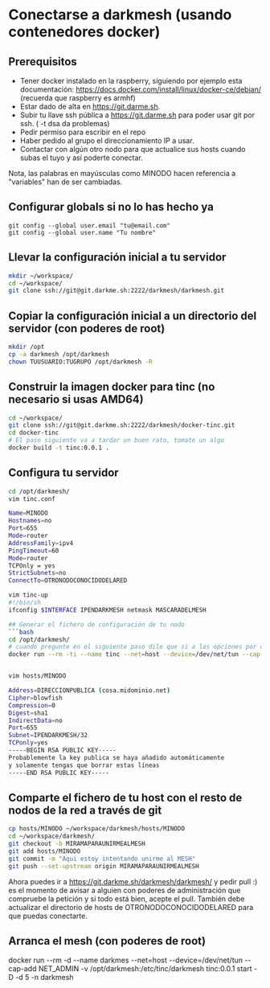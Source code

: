 
# Conectarse a darkmesh (usando contenedores docker)
## Prerequisitos
* Tener docker instalado en la raspberry, siguiendo por ejemplo esta documentación: https://docs.docker.com/install/linux/docker-ce/debian/ (recuerda que raspberry es armhf)
* Estar dado de alta en https://git.darme.sh.
* Subir tu llave ssh pública a https://git.darme.sh para poder usar git por ssh. ( -t dsa da problemas)
* Pedir permiso para escribir en el repo
* Haber pedido al grupo el direccionamiento IP a usar.
* Contactar con algún otro nodo para que actualice sus hosts cuando subas el tuyo y así poderte conectar.

Nota, las palabras en mayúsculas como MINODO hacen referencia a "variables" han de ser cambiadas.

## Configurar globals si no lo has hecho ya
```
git config --global user.email "tu@email.com"
git config --global user.name "Tu nombre"
```

## Llevar la configuración inicial a tu servidor
```bash
mkdir ~/workspace/
cd ~/workspace/
git clone ssh://git@git.darkme.sh:2222/darkmesh/darkmesh.git
```
## Copiar la configuración inicial a un directorio del servidor (con poderes de root)
```bash
mkdir /opt
cp -a darkmesh /opt/darkmesh
chown TUUSUARIO:TUGRUPO /opt/darkmesh -R
```

## Construir la imagen docker para tinc (no necesario si usas AMD64)
```bash
cd ~/workspace/
git clone ssh://git@git.darkme.sh:2222/darkmesh/docker-tinc.git
cd docker-tinc
# El paso siguiente va a tardar un buen rato, tomate un algo
docker build -t tinc:0.0.1 . 
```

## Configura tu servidor 
```bash
cd /opt/darkmesh/
vim tinc.conf

Name=MINODO
Hostnames=no
Port=655
Mode=router
AddressFamily=ipv4
PingTimeout=60
Mode=router
TCPOnly = yes
StrictSubnets=no
ConnectTo=OTRONODOCONOCIDODELARED

vim tinc-up
#!/bin/sh
ifconfig $INTERFACE IPENDARKMESH netmask MASCARADELMESH

## Generar el fichero de configuración de tu nodo
```bash
cd /opt/darkmesh/
# cuando pregunte en el siguiente paso dile que si a las opciones por defecto
docker run --rm -ti --name tinc --net=host --device=/dev/net/tun --cap-add NET_ADMIN -v /opt/darkmesh:/etc/tinc/darkmesh --entrypoint tincd tinc:0.0.1 -n darkmesh -K4096


vim hosts/MINODO

Address=DIRECCIONPUBLICA (cosa.midominio.net)
Cipher=blowfish
Compression=0
Digest=sha1
IndirectData=no
Port=655
Subnet=IPENDARKMESH/32
TCPonly=yes
-----BEGIN RSA PUBLIC KEY-----
Probablemente la key publica se haya añadido automáticamente
y solamente tengas que borrar estas líneas
-----END RSA PUBLIC KEY-----
```

## Comparte el fichero de tu host con el resto de nodos de la red a través de git
```bash
cp hosts/MINODO ~/workspace/darkmesh/hosts/MINODO
cd ~/workspace/darkmesh/
git checkout -b MIRAMAPARAUNIRMEALMESH
git add hosts/MINODO
git commit -m "Aqui estoy intentando unirme al MESH"
git push --set-upstream origin MIRAMAPARAUNIRMEALMESH
```
Ahora puedes ir a https://git.darkme.sh/darkmesh/darkmesh/ y pedir pull :) es el momento de avisar a alguien con poderes de administración que compruebe la petición y si todo está bien, acepte el pull. También debe actualizar el directorio de hosts de OTRONODOCONOCIDODELARED para que puedas conectarte.
## Arranca el mesh (con poderes de root)
docker run --rm -d --name darkmes --net=host --device=/dev/net/tun --cap-add NET_ADMIN -v /opt/darkmesh:/etc/tinc/darkmesh tinc:0.0.1  start -D -d 5 -n darkmesh
``` 
